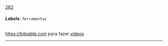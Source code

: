 [262](https://github.com/guilhermeprokisch/guilherme/issues/262) 
###### **Labels**: `ferramentas`



https://biteable.com para fazer [videos](videos)



-------------------------------------------------------------------------------

